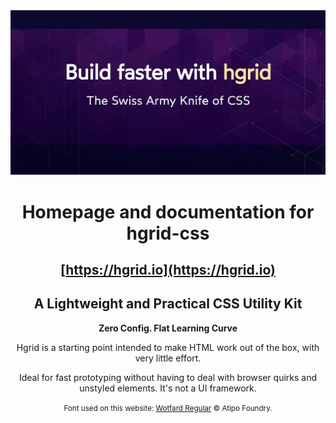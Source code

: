 <img src="assets/img/social.jpg">

<div align="center">

  # Homepage and documentation for hgrid-css

  ## **[https://hgrid.io](https://hgrid.io)**  

  ## A Lightweight and Practical CSS Utility Kit
  
  **Zero Config. Flat Learning Curve**  

  Hgrid is a starting point intended to make HTML work out of the box, with very little effort. 

  Ideal for fast prototyping without having to deal with browser quirks and unstyled elements. It's not a UI framework.

  <small>Font used on this website: [Wotfard Regular](https://www.atipofoundry.com/fonts/wotfard) © Atipo Foundry.</small>

</div>